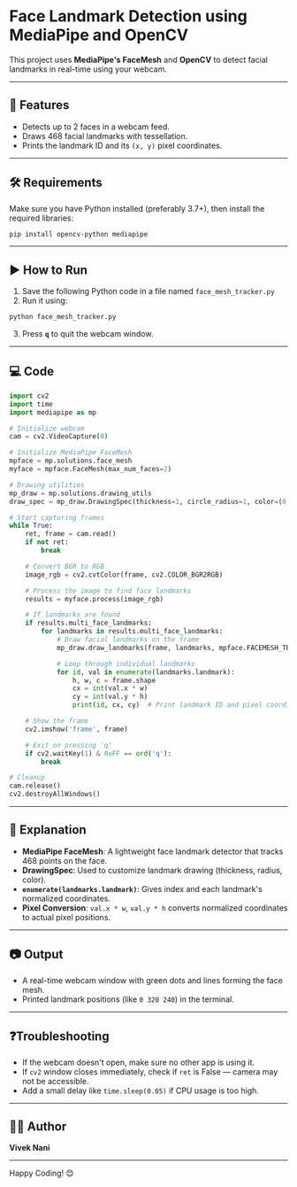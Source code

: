 # Face Landmark Detection using MediaPipe and OpenCV

This project uses **MediaPipe's FaceMesh** and **OpenCV** to detect facial landmarks in real-time using your webcam.

---

## 📌 Features

- Detects up to 2 faces in a webcam feed.
- Draws 468 facial landmarks with tessellation.
- Prints the landmark ID and its `(x, y)` pixel coordinates.

---

## 🛠 Requirements

Make sure you have Python installed (preferably 3.7+), then install the required libraries:

```bash
pip install opencv-python mediapipe
```

---

## ▶️ How to Run

1. Save the following Python code in a file named `face_mesh_tracker.py`
2. Run it using:

```bash
python face_mesh_tracker.py
```

3. Press **`q`** to quit the webcam window.

---

## 💻 Code

```python
import cv2
import time
import mediapipe as mp

# Initialize webcam
cam = cv2.VideoCapture(0)

# Initialize MediaPipe FaceMesh
mpface = mp.solutions.face_mesh
myface = mpface.FaceMesh(max_num_faces=2)

# Drawing utilities
mp_draw = mp.solutions.drawing_utils
draw_spec = mp_draw.DrawingSpec(thickness=1, circle_radius=1, color=(0, 255, 0))

# Start capturing frames
while True:
    ret, frame = cam.read()
    if not ret:
        break

    # Convert BGR to RGB
    image_rgb = cv2.cvtColor(frame, cv2.COLOR_BGR2RGB)

    # Process the image to find face landmarks
    results = myface.process(image_rgb)

    # If landmarks are found
    if results.multi_face_landmarks:
        for landmarks in results.multi_face_landmarks:
            # Draw facial landmarks on the frame
            mp_draw.draw_landmarks(frame, landmarks, mpface.FACEMESH_TESSELATION, draw_spec, draw_spec)

            # Loop through individual landmarks
            for id, val in enumerate(landmarks.landmark):
                h, w, c = frame.shape
                cx = int(val.x * w)
                cy = int(val.y * h)
                print(id, cx, cy)  # Print landmark ID and pixel coordinates

    # Show the frame
    cv2.imshow('frame', frame)

    # Exit on pressing 'q'
    if cv2.waitKey(1) & 0xFF == ord('q'):
        break

# Cleanup
cam.release()
cv2.destroyAllWindows()
```

---

## 🧠 Explanation

- **MediaPipe FaceMesh**: A lightweight face landmark detector that tracks 468 points on the face.
- **DrawingSpec**: Used to customize landmark drawing (thickness, radius, color).
- **`enumerate(landmarks.landmark)`**: Gives index and each landmark's normalized coordinates.
- **Pixel Conversion**: `val.x * w`, `val.y * h` converts normalized coordinates to actual pixel positions.

---

## 📷 Output

- A real-time webcam window with green dots and lines forming the face mesh.
- Printed landmark positions (like `0 320 240`) in the terminal.

---

## ❓Troubleshooting

- If the webcam doesn't open, make sure no other app is using it.
- If `cv2` window closes immediately, check if `ret` is False — camera may not be accessible.
- Add a small delay like `time.sleep(0.05)` if CPU usage is too high.

---

## 🧑‍💻 Author

**Vivek Nani**

---

Happy Coding! 😊

